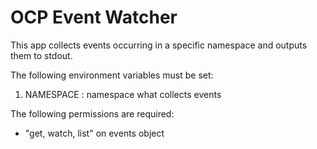 # OCP Event Watcher
This app collects events occurring in a specific namespace and outputs them to stdout.

The following environment variables must be set:
1. NAMESPACE : namespace what collects events

The following permissions are required:
* "get, watch, list" on events object